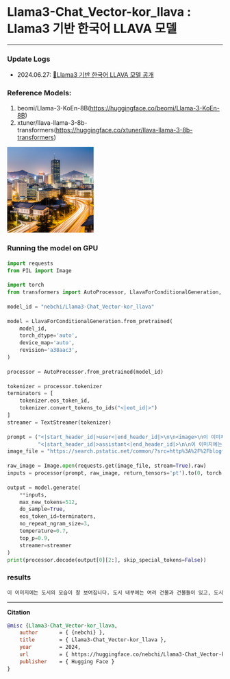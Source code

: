 # Llama3-Chat_Vector-kor_llava : Llama3 기반 한국어 LLAVA 모델
---

### Update Logs
- 2024.06.27: [🤗Llama3 기반 한국어 LLAVA 모델 공개](nebchi/Llama3-Chat_Vector-kor_llava)

### Reference Models:
1) beomi/Llama-3-KoEn-8B(https://huggingface.co/beomi/Llama-3-KoEn-8B)
2) xtuner/llava-llama-3-8b-transformers(https://huggingface.co/xtuner/llava-llama-3-8b-transformers)

<p align="left" width="100%">
<img src="assert/Seoul_city.png" alt="NLP Logo" style="width: 40%;">
</p>

### Running the model on GPU
```python
import requests
from PIL import Image

import torch
from transformers import AutoProcessor, LlavaForConditionalGeneration, TextStreamer

model_id = "nebchi/Llama3-Chat_Vector-kor_llava"

model = LlavaForConditionalGeneration.from_pretrained(
    model_id, 
    torch_dtype='auto', 
    device_map='auto',
    revision='a38aac3', 
)

processor = AutoProcessor.from_pretrained(model_id)

tokenizer = processor.tokenizer
terminators = [
    tokenizer.eos_token_id,
    tokenizer.convert_tokens_to_ids("<|eot_id|>")
]
streamer = TextStreamer(tokenizer)

prompt = ("<|start_header_id|>user<|end_header_id|>\n\n<image>\n이 이미지에 대해서 설명해주세요.<|eot_id|>"
          "<|start_header_id|>assistant<|end_header_id|>\n\n이 이미지에는")
image_file = "https://search.pstatic.net/common/?src=http%3A%2F%2Fblogfiles.naver.net%2FMjAyNDAzMzFfNDYg%2FMDAxNzExODMzNTM4MTU5.Xf8te7rReNi4aXtFAsjjdeCsXDv1Tr4Be5pOsuofd0Mg.i8UclMMaD91i0MEMEXXKsgloQKZQbJfVJQeqK_2UC8Yg.PNG%2F359d2185%25A3%25ADc597%25A3%25AD49a3%25A3%25ADb102%25A3%25ADdf25158be59f.png&type=sc960_832"

raw_image = Image.open(requests.get(image_file, stream=True).raw)
inputs = processor(prompt, raw_image, return_tensors='pt').to(0, torch.float16)

output = model.generate(
    **inputs,
    max_new_tokens=512,
    do_sample=True,  
    eos_token_id=terminators,
    no_repeat_ngram_size=3, 
    temperature=0.7,  
    top_p=0.9,  
    streamer=streamer
)
print(processor.decode(output[0][2:], skip_special_tokens=False))
```

### results
```python
이 이미지에는 도시의 모습이 잘 보여집니다. 도시 내부에는 여러 건물과 건물들이 있고, 도시를 연결하는 도로와 교통 시스템이 잘 발달되어 있습니다. 이 도시의 특징은 높고 광범위한 건물들과 교통망을 갖춘 것이 좋습니다.
```
---
**Citation**

```bibtex
@misc {Llama3-Chat_Vector-kor_llava,
	author       = { {nebchi} },
	title        = { Llama3-Chat_Vector-kor_llava },
	year         = 2024,
	url          = { https://huggingface.co/nebchi/Llama3-Chat_Vector-kor_llava },
	publisher    = { Hugging Face }
}
